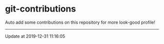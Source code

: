 # git-contributions

Auto add some contributions on this repository for more look-good profile!

---

Update at 2019-12-31 11:16:05
